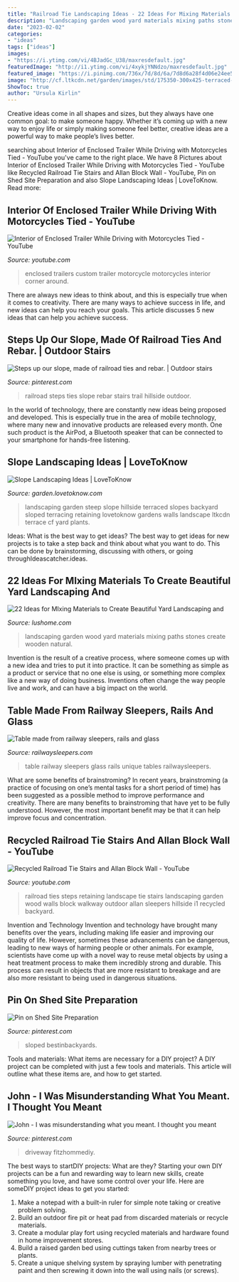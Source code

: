 ```yaml
---
title: "Railroad Tie Landscaping Ideas - 22 Ideas For Mixing Materials To Create Beautiful Yard Landscaping And"
description: "Landscaping garden wood yard materials mixing paths stones create wooden natural"
date: "2023-02-02"
categories:
- "ideas"
tags: ["ideas"]
images:
- "https://i.ytimg.com/vi/4BJadGc_U38/maxresdefault.jpg"
featuredImage: "http://i1.ytimg.com/vi/4xykjYNNdzo/maxresdefault.jpg"
featured_image: "https://i.pinimg.com/736x/7d/8d/6a/7d8d6a28f4d06e24ee52196ac87180cc.jpg"
image: "http://cf.ltkcdn.net/garden/images/std/175350-300x425-terraced-garden.jpg"
ShowToc: true
author: "Ursula Kirlin"
---
```



Creative ideas come in all shapes and sizes, but they always have one common goal: to make someone happy. Whether it’s coming up with a new way to enjoy life or simply making someone feel better, creative ideas are a powerful way to make people’s lives better.

	

		
searching about Interior of Enclosed Trailer While Driving with Motorcycles Tied - YouTube you've came to the right place. We have 8 Pictures about Interior of Enclosed Trailer While Driving with Motorcycles Tied - YouTube like Recycled Railroad Tie Stairs and Allan Block Wall - YouTube, Pin on Shed Site Preparation and also Slope Landscaping Ideas | LoveToKnow. Read more:
		
    
## Interior Of Enclosed Trailer While Driving With Motorcycles Tied - YouTube

<img loading=lazy src="http://i1.ytimg.com/vi/4xykjYNNdzo/maxresdefault.jpg" onerror="this.onerror=null;this.src='https://tse1.mm.bing.net/th?id=OIP.kX630k4CUG45O4J8giRIYQHaEK&amp;pid=15.1';" alt="Interior of Enclosed Trailer While Driving with Motorcycles Tied - YouTube">

_Source: youtube.com_

>enclosed trailers custom trailer motorcycle motorcycles interior corner around. 

	

There are always new ideas to think about, and this is especially true when it comes to creativity. There are many ways to achieve success in life, and new ideas can help you reach your goals. This article discusses 5 new ideas that can help you achieve success.

    
## Steps Up Our Slope, Made Of Railroad Ties And Rebar. | Outdoor Stairs

<img loading=lazy src="https://i.pinimg.com/736x/0d/2d/2f/0d2d2f13966a0c7bcb713dd1ead81628.jpg" onerror="this.onerror=null;this.src='https://tse1.mm.bing.net/th?id=OIP.NDUmmXAMt8JpsSesj8KpcgHaJ4&amp;pid=15.1';" alt="Steps up our slope, made of railroad ties and rebar. | Outdoor stairs">

_Source: pinterest.com_

>railroad steps ties slope rebar stairs trail hillside outdoor. 

	

In the world of technology, there are constantly new ideas being proposed and developed. This is especially true in the area of mobile technology, where many new and innovative products are released every month. One such product is the AirPod, a Bluetooth speaker that can be connected to your smartphone for hands-free listening.

    
## Slope Landscaping Ideas | LoveToKnow

<img loading=lazy src="http://cf.ltkcdn.net/garden/images/std/175350-300x425-terraced-garden.jpg" onerror="this.onerror=null;this.src='https://tse1.mm.bing.net/th?id=OIP.K-fz-q_b5Lc3CM4B4sRhYwHaKf&amp;pid=15.1';" alt="Slope Landscaping Ideas | LoveToKnow">

_Source: garden.lovetoknow.com_

>landscaping garden steep slope hillside terraced slopes backyard sloped terracing retaining lovetoknow gardens walls landscape ltkcdn terrace cf yard plants. 

	

Ideas: What is the best way to get ideas?
The best way to get ideas for new projects is to take a step back and think about what you want to do. This can be done by brainstorming, discussing with others, or going throughIdeascatcher.ideas.

    
## 22 Ideas For MIxing Materials To Create Beautiful Yard Landscaping And

<img loading=lazy src="https://www.lushome.com/wp-content/uploads/2014/10/stones-wood-yard-landscaping-garden-paths-7.jpg" onerror="this.onerror=null;this.src='https://tse1.mm.bing.net/th?id=OIP.HYee7u7OU5iwcfoUmW1bnwHaFh&amp;pid=15.1';" alt="22 Ideas for MIxing Materials to Create Beautiful Yard Landscaping and">

_Source: lushome.com_

>landscaping garden wood yard materials mixing paths stones create wooden natural. 

	

Invention is the result of a creative process, where someone comes up with a new idea and tries to put it into practice. It can be something as simple as a product or service that no one else is using, or something more complex like a new way of doing business. Inventions often change the way people live and work, and can have a big impact on the world.

    
## Table Made From Railway Sleepers, Rails And Glass

<img loading=lazy src="http://www.railwaysleepers.com/files/images/project/image0020_lg.jpg" onerror="this.onerror=null;this.src='https://tse1.mm.bing.net/th?id=OIP.eF0TiXbh3njErom3WhS7AQHaFi&amp;pid=15.1';" alt="Table made from railway sleepers, rails and glass">

_Source: railwaysleepers.com_

>table railway sleepers glass rails unique tables railwaysleepers. 

	

What are some benefits of brainstroming?
In recent years, brainstroming (a practice of focusing on one’s mental tasks for a short period of time) has been suggested as a possible method to improve performance and creativity. There are many benefits to brainstroming that have yet to be fully understood. However, the most important benefit may be that it can help improve focus and concentration.

    
## Recycled Railroad Tie Stairs And Allan Block Wall - YouTube

<img loading=lazy src="https://i.ytimg.com/vi/4BJadGc_U38/maxresdefault.jpg" onerror="this.onerror=null;this.src='https://tse4.mm.bing.net/th?id=OIP.SQC1IjEkF2t6Vjf6LFWWUAHaEK&amp;pid=15.1';" alt="Recycled Railroad Tie Stairs and Allan Block Wall - YouTube">

_Source: youtube.com_

>railroad ties steps retaining landscape tie stairs landscaping garden wood walls block walkway outdoor allan sleepers hillside i1 recycled backyard. 

	

Invention and Technology
Invention and technology have brought many benefits over the years, including making life easier and improving our quality of life. However, sometimes these advancements can be dangerous, leading to new ways of harming people or other animals. For example, scientists have come up with a novel way to reuse metal objects by using a heat treatment process to make them incredibly strong and durable. This process can result in objects that are more resistant to breakage and are also more resistant to being used in dangerous situations.

    
## Pin On Shed Site Preparation

<img loading=lazy src="https://i.pinimg.com/736x/a1/c4/2d/a1c42db08123a137b171ac9d3508d7bf.jpg" onerror="this.onerror=null;this.src='https://tse4.mm.bing.net/th?id=OIP.KBbBmrqze8iQq5gFEIWyGgHaFj&amp;pid=15.1';" alt="Pin on Shed Site Preparation">

_Source: pinterest.com_

>sloped bestinbackyards. 

	

Tools and materials: What items are necessary for a DIY project?
A DIY project can be completed with just a few tools and materials. This article will outline what these items are, and how to get started.

    
## John - I Was Misunderstanding What You Meant. I Thought You Meant

<img loading=lazy src="https://i.pinimg.com/736x/7d/8d/6a/7d8d6a28f4d06e24ee52196ac87180cc.jpg" onerror="this.onerror=null;this.src='https://tse3.mm.bing.net/th?id=OIP._mbT1TbFtShu3iUlHDyvfwEgDY&amp;pid=15.1';" alt="John - I was misunderstanding what you meant. I thought you meant">

_Source: pinterest.com_

>driveway fitzhommediy. 

	

The best ways to startDIY projects: What are they?
Starting your own DIY projects can be a fun and rewarding way to learn new skills, create something you love, and have some control over your life. Here are someDIY project ideas to get you started: 
1. Make a notepad with a built-in ruler for simple note taking or creative problem solving.
2. Build an outdoor fire pit or heat pad from discarded materials or recycle materials. 
3. Create a modular play fort using recycled materials and hardware found in home improvement stores. 
4. Build a raised garden bed using cuttings taken from nearby trees or plants. 
5. Create a unique shelving system by spraying lumber with penetrating paint and then screwing it down into the wall using nails (or screws).

